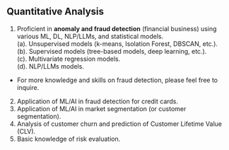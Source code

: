 ## Quantitative Analysis

1. Proficient in **anomaly and fraud detection** (financial business) using various ML, DL, NLP/LLMs, and statistical models. <br>
   (a). Unsupervised models (k-means, Isolation Forest, DBSCAN, etc.). <br>
   (b). Supervised models (tree-based models, deep learning, etc.). <br>
   (c). Multivariate regression models. <br>
   (d). NLP/LLMs models. <br>
- For more knowledge and skills on fraud detection, please feel free to inquire. <br>
2. Application of ML/AI in fraud detection for credit cards. <br>
3. Application of ML/AI in market segmentation (or customer segmentation). <br>
4. Analysis of customer churn and prediction of Customer Lifetime Value (CLV). <br>
5. Basic knowledge of risk evaluation.
